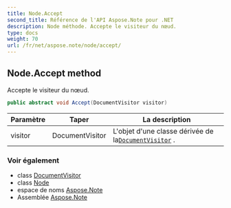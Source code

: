 ```yaml
---
title: Node.Accept
second_title: Référence de l'API Aspose.Note pour .NET
description: Node méthode. Accepte le visiteur du nœud.
type: docs
weight: 70
url: /fr/net/aspose.note/node/accept/
---
```

## Node.Accept method

Accepte le visiteur du nœud.

```csharp
public abstract void Accept(DocumentVisitor visitor)
```

| Paramètre | Taper | La description |
| --- | --- | --- |
| visitor | DocumentVisitor | L'objet d'une classe dérivée de la[`DocumentVisitor`](../../documentvisitor/) . |

### Voir également

* class [DocumentVisitor](../../documentvisitor/)
* class [Node](../)
* espace de noms [Aspose.Note](../../node/)
* Assemblée [Aspose.Note](../../../)


